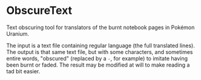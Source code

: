 # ObscureText
Text obscuring tool for translators of the burnt notebook pages in Pokémon Uranium.

The input is a text file containing regular language (the full translated lines). The output is that same text file, but with some characters, and sometimes entire words, "obscured" (replaced by a `-`, for example) to imitate having been burnt or faded. The result may be modified at will to make reading a tad bit easier.
